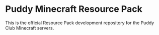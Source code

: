 # Puddy Minecraft Resource Pack

This is the official Resource Pack development repository for the Puddy Club Minecraft servers.